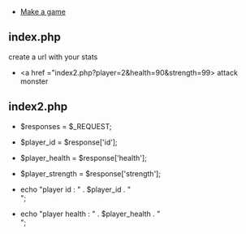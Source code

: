   - [Make a game](Tutorials_by_Galway.md)

## index.php

create a url with your stats

  - \<a href ="index2.php?player=2\&health=90\&strength=99\> attack
    monster </a>

## index2.php

  - $responses = $\_REQUEST;

<!-- end list -->

  - $player\_id = $response\['id'\];

<!-- end list -->

  - $player\_health = $response\['health'\];

<!-- end list -->

  - $player\_strength = $response\['strength'\];

<!-- end list -->

  - echo "player id : " . $player\_id . "</br>";

<!-- end list -->

  - echo "player health : " . $player\_health . "</br>";
